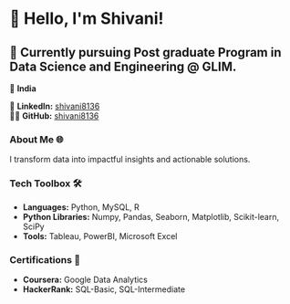 # 👋 Hello, I'm Shivani!

## 🚀 Currently pursuing Post graduate Program in Data Science and Engineering @ GLIM.

📍 **India** 

🔗 **LinkedIn:** [shivani8136](https://linkedin.com/in/shivani8136)  
👨‍💻 **GitHub:** [shivani8136](https://github.com/shivani8136)

### About Me 🌐
I transform data into impactful insights and actionable solutions.

### Tech Toolbox 🛠️
- **Languages:** Python, MySQL, R
- **Python Libraries:** Numpy, Pandas, Seaborn, Matplotlib, Scikit-learn, SciPy
- **Tools:** Tableau, PowerBI, Microsoft Excel

### Certifications 📜
- **Coursera:** Google Data Analytics
- **HackerRank:** SQL-Basic, SQL-Intermediate 

